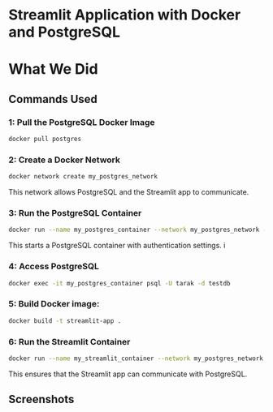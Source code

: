 # Streamlit Application with Docker and PostgreSQL
# What We Did


## Commands Used

 
### 1: Pull the PostgreSQL Docker Image
```sh
docker pull postgres
```

### 2: Create a Docker Network
```sh
docker network create my_postgres_network
```
This network allows PostgreSQL and the Streamlit app to communicate.

### 3: Run the PostgreSQL Container
```sh
docker run --name my_postgres_container --network my_postgres_network -e POSTGRES_USER=tarak -e POSTGRES_PASSWORD=secret -e POSTGRES_DB=testdb -p 5432:5432 -d postgres
```
This starts a PostgreSQL container with authentication settings.
i
### 4: Access PostgreSQL
```sh
docker exec -it my_postgres_container psql -U tarak -d testdb
```

### 5: Build Docker image:
```bash
docker build -t streamlit-app .
```

### 6: Run the Streamlit Container
```sh
docker run --name my_streamlit_container --network my_postgres_network -p 8501:8501 -d streamlit-app
```
This ensures that the Streamlit app can communicate with PostgreSQL.

## Screenshots

